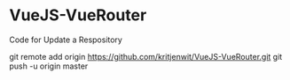 # VueJS-VueRouter

Code for Update a Respository

git remote add origin https://github.com/kritjenwit/VueJS-VueRouter.git
git push -u origin master


